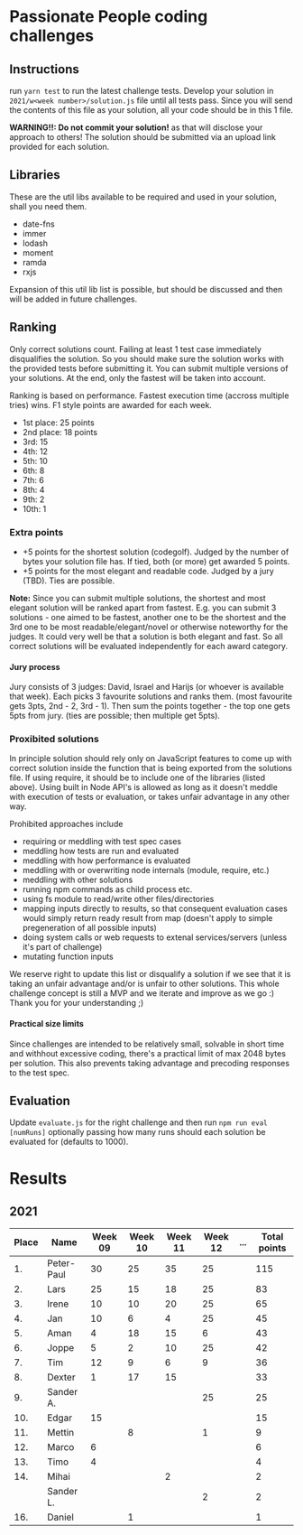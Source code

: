 # Passionate People coding challenges
## Instructions

run `yarn test` to run the latest challenge tests.
Develop your solution in `2021/w<week number>/solution.js` file until all tests pass.
Since you will send the contents of this file as your solution, all your code should be in this 1 file.

**WARNING!!: Do not commit your solution!** as that will disclose your approach to others!
The solution should be submitted via an upload link provided for each solution.

## Libraries

These are the util libs available to be required and used in your solution, shall you need them.

- date-fns
- immer
- lodash
- moment
- ramda
- rxjs

Expansion of this util lib list is possible, but should be discussed and then will be added in future challenges.


## Ranking
Only correct solutions count. Failing at least 1 test case immediately disqualifies the solution.
So you should make sure the solution works with the provided tests before submitting it.
You can submit multiple versions of your solutions. At the end, only the fastest will be taken into account.

Ranking is based on performance. Fastest execution time (accross multiple tries) wins. F1 style points are awarded for each week.
- 1st place: 25 points
- 2nd place: 18 points
- 3rd: 15
- 4th: 12
- 5th: 10
- 6th: 8
- 7th: 6
- 8th: 4
- 9th: 2
- 10th: 1

### Extra points

- +5 points for the shortest solution (codegolf). Judged by the number of bytes your solution file has. If tied, both (or more) get awarded 5 points.
- +5 points for the most elegant and readable code. Judged by a jury (TBD). Ties are possible.

**Note:** Since you can submit multiple solutions, the shortest and most elegant solution will be ranked apart from fastest. E.g. you can submit 3 solutions - one aimed to be fastest, another one to be the shortest and the 3rd one to be most readable/elegant/novel or otherwise noteworthy for the judges. It could very well be that a solution is both elegant and fast. So all correct solutions will be evaluated independently for each award category.

#### Jury process

Jury consists of 3 judges: David, Israel and Harijs (or whoever is available that week).
Each picks 3 favourite solutions and ranks them. (most favourite gets 3pts, 2nd - 2, 3rd - 1).
Then sum the points together - the top one gets 5pts from jury. (ties are possible; then multiple get 5pts).

### Proxibited solutions

In principle solution should rely only on JavaScript features to come up with correct solution inside the function that is being exported from the solutions file.
If using require, it should be to include one of the libraries (listed above). Using built in Node API's is allowed as long as it doesn't meddle with execution of tests or evaluation, or takes unfair advantage in any other way.

Prohibited approaches include
- requiring or meddling with test spec cases
- meddling how tests are run and evaluated
- meddling with how performance is evaluated
- meddling with or overwriting node internals (module, require, etc.)
- meddling with other solutions
- running npm commands as child process etc.
- using fs module to read/write other files/directories
- mapping inputs directly to results, so that consequent evaluation cases would simply return ready result from map (doesn't apply to simple pregeneration of all possible inputs)
- doing system calls or web requests to extenal services/servers (unless it's part of challenge)
- mutating function inputs

We reserve right to update this list or disqualify a solution if we see that it is taking an unfair advantage and/or is unfair to other solutions.
This whole challenge concept is still a MVP and we iterate and improve as we go :) Thank you for your understanding ;)

#### Practical size limits

Since challenges are intended to be relatively small, solvable in short time and withhout excessive coding, there's a practical limit of max 2048 bytes per solution.
This also prevents taking advantage and precoding responses to the test spec.

## Evaluation

Update `evaluate.js` for the right challenge and then run `npm run eval [numRuns]` optionally passing how many runs should each solution be evaluated for (defaults to 1000).


# Results
## 2021

| Place | Name       | Week 09 | Week 10 | Week 11 | Week 12   | ...       | Total points |
|-------|------------|---------|---------|---------|-----------|-----------|--------------|
| 1.    | Peter-Paul | 30      | 25      | 35      | 25        |           | 115          |
| 2.    | Lars       | 25      | 15      | 18      | 25        |           | 83           |
| 3.    | Irene      | 10      | 10      | 20      | 25        |           | 65           |
| 4.    | Jan        | 10      | 6       | 4       | 25        |           | 45           |
| 5.    | Aman       | 4       | 18      | 15      | 6         |           | 43           |
| 6.    | Joppe      | 5       | 2       | 10      | 25        |           | 42           |
| 7.    | Tim        | 12      | 9       | 6       | 9         |           | 36           |
| 8.    | Dexter     | 1       | 17      | 15      |           |           | 33           |
| 9.    | Sander A.  |         |         |         | 25        |           | 25           |
| 10.   | Edgar      | 15      |         |         |           |           | 15           |
| 11.   | Mettin     |         | 8       |         | 1         |           | 9            |
| 12.   | Marco      | 6       |         |         |           |           | 6            |
| 13.   | Timo       | 4       |         |         |           |           | 4            |
| 14.   | Mihai      |         |         | 2       |           |           | 2            |
|       | Sander L.  |         |         |         | 2         |           | 2            |
| 16.   | Daniel     |         | 1       |         |           |           | 1            |

